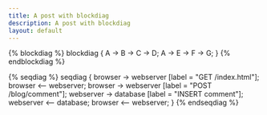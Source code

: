 ```yaml
---
title: A post with blockdiag
description: A post with blockdiag
layout: default
---
```


{% blockdiag %}
blockdiag {
   A -> B -> C -> D;
   A -> E -> F -> G;
}
{% endblockdiag %}

{% seqdiag %}
seqdiag {
  browser  -> webserver [label = "GET /index.html"];
  browser <-- webserver;
  browser  -> webserver [label = "POST /blog/comment"];
              webserver  -> database [label = "INSERT comment"];
              webserver <-- database;
  browser <-- webserver;
}
{% endseqdiag %}
